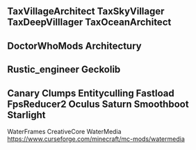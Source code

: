 TaxVillageArchitect
TaxSkyVillager
TaxDeepVilllager
TaxOceanArchitect
------------
DoctorWhoMods
Architectury
------------
Rustic_engineer
Geckolib
------------
Canary
Clumps
Entityculling
Fastload
FpsReducer2
Oculus
Saturn
Smoothboot
Starlight
------------
WaterFrames
CreativeCore
WaterMedia  https://www.curseforge.com/minecraft/mc-mods/watermedia
